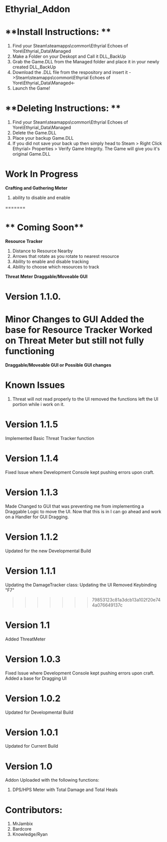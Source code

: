 # Ethyrial_Addon
# **Install Instructions: **
1. Find your Steam\steamapps\common\Ethyrial Echoes of Yore\Ethyrial_Data\Managed
2. Make a Folder on your Deskopt and Call it DLL_BackUp
3. Grab the Game.DLL from the Managed folder and place it in your newly created DLL_BackUp
4. Download the .DLL file from the respository and insert it ->Steam\steamapps\common\Ethyrial Echoes of Yore\Ethyrial_Data\Managed<-
5. Launch the Game!

# **Deleting Instructions: **
1. Find your Steam\steamapps\common\Ethyrial Echoes of Yore\Ethyrial_Data\Managed
2. Delete the Game.DLL
3. Place your backup Game.DLL
4. If you did not save your back up then simply head to Steam > Right Click Ethyrial> Properties > Verify Game Integrity. The Game will give you it's original Game.DLL

# **Work In Progress**

**Crafting and Gathering Meter**
1. ability to disable and enable 
     
=======
# ** Coming Soon**
 
**Resource Tracker**
1. Distance to Resource Nearby 
2. Arrows that rotate as you rotate to nearest resource
3. Ability to enable and disable tracking
4. Ability to choose which resources to track

**Threat Meter**
**Draggable/Moveable GUI** 
       
# **Version 1.1.0.**
Minor Changes to GUI
Added the base for Resource Tracker
Worked on Threat Meter but still not fully functioning
=======
**Draggable/Moveable GUI or Possible GUI changes** 

# **Known Issues**
1. Threat will not read properly to the UI removed the functions left the UI portion while i work on it.

# **Version 1.1.5** 
Implemented Basic Threat Tracker function

# **Version 1.1.4**
Fixed Issue where Development Console kept pushing errors upon craft.

# **Version 1.1.3**
Made Changed to GUI that was preventing me from implementing a Draggable Logic to move the UI. Now that this is in I can go ahead and work on a Handler for GUI Dragging.

# **Version 1.1.2**
Updated for the new Developmental Build

# **Version 1.1.1**
Updating the DamageTracker class:
Updating the UI
Removed Keybinding "F7"
>>>>>>> 79853123c81a3dcb13a102f20e744a076649137c

# **Version 1.1** 
Added ThreatMeter

# **Version 1.0.3**
Fixed Issue where Development Console kept pushing errors upon craft.
Added a base for Dragging UI

# **Version 1.0.2**
Updated for Developmental Build

# **Version 1.0.1** 
Updated for Current Build

# **Version 1.0**
Addon Uploaded with the following functions:
  1. DPS/HPS Meter with Total Damage and Total Heals
 
  

# Contributors:
1. MrJambix
2. Bardcore
3. Knowledge/Ryan
